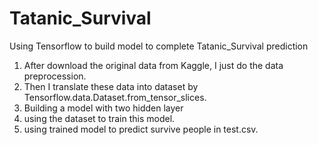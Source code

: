 # Tatanic_Survival
Using Tensorflow to build model to complete Tatanic_Survival prediction

1. After download the original data from Kaggle, I just do the data preprocession.
2. Then I translate these data into dataset by Tensorflow.data.Dataset.from_tensor_slices.
3. Building a model with two hidden layer
4. using the dataset to train this model.
5. using trained model to predict survive people in test.csv.

 

